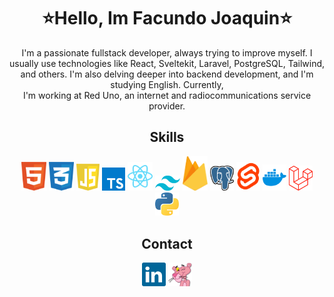 <div align="center">
<h1 align="center">⭐Hello, Im Facundo Joaquin⭐</h1>
<p align="center">I'm a passionate fullstack developer, always trying to improve myself. I usually use technologies like React, Sveltekit, Laravel, PostgreSQL, Tailwind, and others. I'm also delving deeper into backend development, and I'm studying English. Currently,
<br />I'm working at Red Uno, an internet and radiocommunications service provider.</p>


<h2 align="center">Skills</h2>
  <img src="assets/html.svg" width="40" title="HTML"/>
  <img src="assets/css.svg" width="40" title="CSS"/>
  <img src="assets/javascript.svg" width="37" title="JavaScript"/>
  <img src="assets/typescript.svg" width="37" title="TypeScript"/>
  <img src="assets/react.svg" width="40" title="React"/>
  <img src="assets/tailwind.svg" width="40" title="Tailwind"/>
  <img src="assets/firebase.svg" width="40" title="Firebase"/>
  <img src="assets/postgresql.svg" width="38" title="PostgreSQL"/>
  <img src="assets/svelte.svg" width="38" title="Sveltekit"/>
  <img src="assets/docker.svg" width="38" title="Docker"/>
  <img src="assets/laravel.svg" width="38" title="Laravel"/>
  <img src="assets/python.svg" width="38" title="Python"/>

<h2 align="center">Contact</h2>
  <img src="assets/linkedin.svg" width="38" title="Linkedin"/>
  <img src="assets/portfolio.png" width="38" title="Portfolio"/>

</div>
